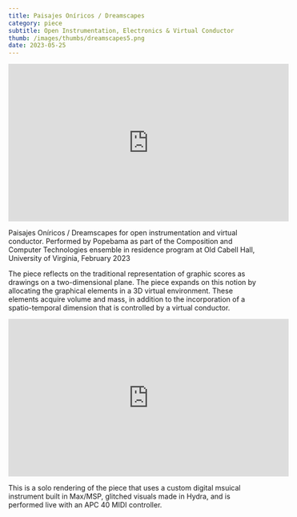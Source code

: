 ```yaml
---
title: Paisajes Oníricos / Dreamscapes
category: piece
subtitle: Open Instrumentation, Electronics & Virtual Conductor
thumb: /images/thumbs/dreamscapes5.png
date: 2023-05-25
---
```


<iframe width="560" height="315" src="https://www.youtube.com/embed/PWX_CnPkJYE" title="YouTube video player" frameborder="0" allow="accelerometer; autoplay; clipboard-write; encrypted-media; gyroscope; picture-in-picture; web-share" allowfullscreen></iframe>

Paisajes Oníricos / Dreamscapes for open instrumentation and virtual conductor. Performed by Popebama as part of the Composition and Computer Technologies ensemble in residence program at Old Cabell Hall, University of Virginia, February 2023

The piece reflects on the traditional representation of graphic scores as drawings on a two-dimensional plane. The piece expands on this notion by allocating the graphical elements in a 3D virtual environment. These elements acquire volume and mass, in addition to the incorporation of a spatio-temporal dimension that is controlled by a virtual conductor.

<iframe width="560" height="315" src="https://www.youtube.com/embed/OG3mhEU0n2w?si=R1T8aq_hh9HmfaSU" title="YouTube video player" frameborder="0" allow="accelerometer; autoplay; clipboard-write; encrypted-media; gyroscope; picture-in-picture; web-share" referrerpolicy="strict-origin-when-cross-origin" allowfullscreen></iframe>

This is a solo rendering of the piece that uses a custom digital msuical instrument built in Max/MSP, glitched visuals made in Hydra, and is performed live with an APC 40 MIDI controller.
